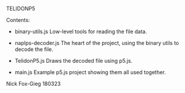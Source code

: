 TELIDONP5

Contents: 
* binary-utils.js
Low-level tools for reading the file data.

* naplps-decoder.js
The heart of the project, using the binary utils to decode the file.

* TelidonP5.js
Draws the decoded file using p5.js.

* main.js
Example p5.js project showing them all used together.

Nick Fox-Gieg
180323
